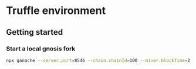 # Truffle environment

## Getting started

### Start a local gnosis fork

```bash
npx ganache --server.port=8546 --chain.chainId=100 --miner.blockTime=2 -f='YOUR_GNOSIS_RPC_URL' --wallet.mnemonic='MNEMONIC' --wallet.unlockedAccounts='UNLOCKED_WALLET_ADDRESS'
```